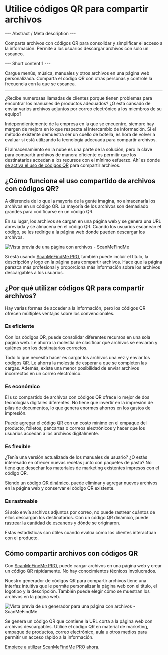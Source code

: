 <h1> Utilice códigos QR para compartir archivos </h1>

--- Abstract / Meta description ---

Comparta archivos con códigos QR para consolidar y simplificar el acceso a la información. Permite a los usuarios descargar archivos con solo un escaneo.

--- Short content 1 ---

Cargue menús, música, manuales y otros archivos en una página web personalizada. Comparta el código QR con otras personas y controle la frecuencia con la que se escanea.

----------

<p>¿Recibe numerosas llamadas de clientes porque tienen problemas para encontrar los manuales de productos adecuados? ¿O está cansado de enviar varios archivos adjuntos por correo electrónico a los miembros de su equipo?</p>

<p>Independientemente de la empresa en la que se encuentre, siempre hay margen de mejora en lo que respecta al intercambio de información. Si el método existente demuestra ser un cuello de botella, es hora de volver a evaluar si está utilizando la tecnología adecuada para compartir archivos.</p>

<p>El almacenamiento en la nube es una parte de la solución, pero la clave para compartir archivos de manera eficiente es permitir que los destinatarios accedan a los recursos con el mínimo esfuerzo. Ahí es donde
<a href="#static:url">se activa el uso de códigos QR</a> para compartir archivos.</p>
<h2>¿Cómo funciona el uso compartido de archivos con códigos QR?</h2>
<p>A diferencia de lo que la mayoría de la gente imagina, no almacenaría los archivos en un código QR. La mayoría de los archivos son demasiado grandes para codificarse en un código QR.</p>

<p>En su lugar, los archivos se cargan en una página web y se genera una URL abreviada y se almacena en el código QR. Cuando los usuarios escanean el código, se les redirige a la página web donde pueden descargar los archivos.</p>

<p class="imageholder"><img src="https://media.scanmefindme.com/blog/about_dynamic_page/files/img 1 - preview files.png" alt="Vista previa de una página con archivos - ScanMeFindMe"></p>

<p>Si está usando
<a href="#pro">ScanMeFindMe PRO</a>, también puede incluir el título, la descripción y
logo en la página para compartir archivos. Hace que la página parezca más profesional y proporciona más información sobre los archivos descargables a los usuarios.</p>
<h2>¿Por qué utilizar códigos QR para compartir archivos?</h2>
<p>Hay varias formas de acceder a la información, pero los códigos QR ofrecen múltiples ventajas sobre los convencionales.</p>
<h3>Es eficiente </h3>
<p>Con los códigos QR, puede consolidar diferentes recursos en una sola página web. Le ahorra la molestia de clasificar qué archivos se enviarán y quiénes son los destinatarios correctos.</p>

<p>Todo lo que necesita hacer es cargar los archivos una vez y enviar los códigos QR. Le ahorra la molestia de esperar a que se completen las cargas. Además, existe una menor posibilidad de enviar archivos incorrectos en un correo electrónico.</p>
<h3>Es económico </h3>
<p>El uso compartido de archivos con códigos QR ofrece lo mejor de dos tecnologías digitales diferentes. No tiene que invertir en la impresión de pilas de documentos, lo que genera enormes ahorros en los gastos de impresión.</p>

<p>Puede agregar el código QR con un costo mínimo en el empaque del producto, folletos, pancartas o correos electrónicos y hacer que los usuarios accedan a los archivos digitalmente.</p>
<h3>Es flexible </h3>
<p>¿Tenía una versión actualizada de los manuales de usuario? ¿O estás interesado en ofrecer nuevas recetas junto con paquetes de pasta? No tiene que desechar los materiales de marketing existentes impresos con el código QR.</p>

<p>Siendo un
<a href="#about:product">código QR dinámico</a>, puede eliminar y agregar nuevos archivos en la página web y conservar el código QR existente.</p>
<h3>Es rastreable </h3>
<p>Si solo envía archivos adjuntos por correo, no puede rastrear cuántos de ellos descargan los destinatarios. Con un código QR dinámico, puede <a href="#article:about_statistics">rastrear la cantidad de escaneos</a> y dónde se originaron.</p>

<p>Estas estadísticas son útiles cuando evalúa cómo los clientes interactúan con el producto.</p>
<h2>Cómo compartir archivos con códigos QR</h2>
<p>Con
<a href="#pro">ScanMeFineMe PRO</a>, puede cargar archivos en una página web y crear un código QR rápidamente. No hay conocimientos técnicos involucrados.</p>

<p>Nuestro generador de códigos QR para compartir archivos tiene una interfaz intuitiva que le permite personalizar la página web con el título, el logotipo y la descripción. También puede elegir cómo se muestran los archivos en la página web.</p>

<p class="imageholder"><img src="https://media.scanmefindme.com/blog/about_dynamic_page/files/img 2 - how files are displayed.png" alt="Vista previa de un generador para una página con archivos - ScanMeFindMe "></p>

<p>Se genera un código QR que contiene la URL corta a la página web con archivos descargables. Utilice el código QR en material de marketing, empaque de productos, correo electrónico, aula u otros medios para permitir un acceso rápido a la información.</p>

<p><a href="#pro">Empiece a utilizar ScanMeFindMe PRO ahora.</a></p>